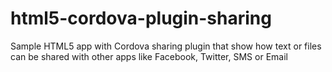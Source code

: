 html5-cordova-plugin-sharing
============================

Sample HTML5 app with Cordova sharing plugin that show how text or files can be shared with other apps like Facebook, Twitter, SMS or Email
